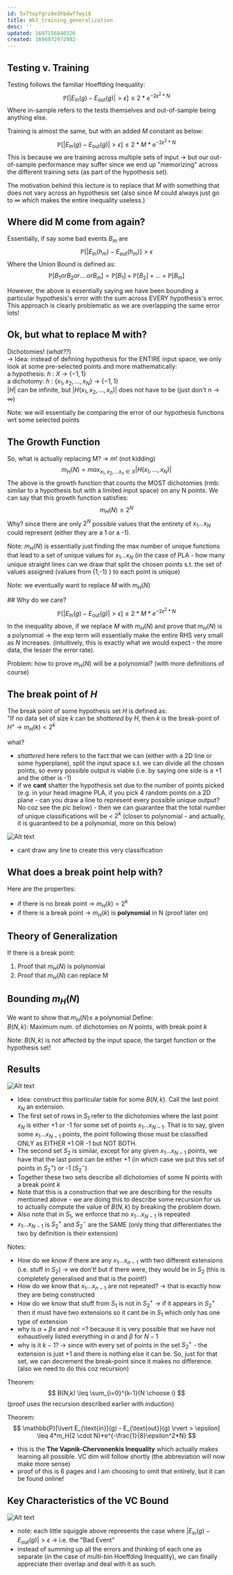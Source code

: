 ```yaml
---
id: 5x7topfgrz8e3hbdwffwyi8
title: Wk3_training_generalization
desc: ''
updated: 1697156840326
created: 1696972972982
---
```


## Testing v. Training 
Testing follows the familiar Hoeffding Inequality: 
$$
\mathbb{P}[\lvert E_{\text{in}}(g) - E_{\text{out}}(g) \rvert > \epsilon] \leq 2*e^{-2\epsilon^2*N}
$$
Where in-sample refers to the tests themselves and out-of-sample being anything else. 

Training is almost the same, but with an added $M$ constant as below:
$$
\mathbb{P}[\lvert E_{\text{in}}(g) - E_{\text{out}}(g) \rvert > \epsilon] \leq 2*M*e^{-2\epsilon^2*N}
$$
This is because we are training across multiple sets of input -> but our out-of-sample performance may suffer since we end up "memorizing" across the different training sets (as part of the hypothesis set). 

The motivation behind this lecture is to replace that $M$ with something that does not vary across an hypothesis set (also since $M$ could always just go to $\infty$ which makes the entire inequality useless.)


## Where did M come from again?
Essentially, if say some bad events $B_m$ are
$$
\mathbb{P}[\lvert E_{\text{in}}(h_m) - E_{\text{out}}(h_m)] > \epsilon
$$ 
Where the Union Bound is defined as:
$$
\mathbb{P}[B_1 or B_2 or .... or B_m] =  \mathbb{P}[B_1] + \mathbb{P}[B_2] + ... + \mathbb{P}[B_m] 
$$ 

However, the above is essentially saying we have been bounding a particular hypothesis's error with the sum across EVERY hypothesis's error. This approach is clearly problematic as we are overlapping the same error lots!

## Ok, but what to replace M with?
Dichotomies! (_what??_)  
-> Idea: instead of defining hypothesis for the ENTIRE input space, we only look at some pre-selected points and more mathematically:   
a hypothesis: _h_ : _X_ $\rightarrow$ $\{-1,1\}$  
a dichotomy: _h_ : $\{x_1, x_2, ..., x_N\}$ $\rightarrow$ $\{-1,1\}$  
$\lvert H\rvert$ can be infinite, but $\lvert H(x_1,x_2,...,x_n)\rvert$ does not have to be (just don't $n \rightarrow \infty$)

Note: we will essentially be comparing the error of our hypothesis functions wrt some selected points 

## The Growth Function 
So, what is actually replacing M? -> $m$! (not kidding)  
$$
m_H(N) = max_{x_1,x_2, ... x_n \in X}\lvert H(x_1,...,x_N)\rvert
$$
The above is the growth function that counts the MOST dichotomies (rmb: similar to a hypothesis but with a limited input space) on any N points. 
We can say that this growth function satisfies:
$$
m_H(N) \leq 2^N
$$
Why? since there are only $2^N$ possible values that the entirety of $x_1...x_N$ could represent (either they are a 1 or a -1).

Note: $m_H(N)$ is essentially just finding the max number of unique functions that lead to a set of unique values for $x_1...x_N$ (in the case of PLA - how many unique straight lines can we draw that split the chosen points s.t. the set of values assigned (values from {1,-1} ) to each point is unique)

Note: we eventually want to replace $M$ with $m_H(N)$

## Why do we care?  
$$
\mathbb{P}[\lvert E_{\text{in}}(g) - E_{\text{out}}(g) \rvert > \epsilon] \leq 2*M*e^{-2\epsilon^2*N}
$$
In the inequality above, if we replace $M$ with $m_H(N)$ and prove that $m_H(N)$ is a polynomial -> the exp term will essentially make the entire RHS very small as $N$ increases. (intuitively, this is exactly what we would expect - the more data, the lesser the error rate).

Problem: how to prove $m_H(N)$ will be a polynomial? (with more definitions of course) 

## The break point of $H$
The break point of some hypothesis set $H$ is defined as:  
"If no data set of size $k$ can be _shattered_ by $H$, then $k$ is the break-point of $H$" -> $m_H(k) < 2^k$  

what?  
- _shattered_ here refers to the fact that we can (either with a 2D line or some hyperplane), split the input space s.t. we can divide all the chosen points, so every possible output is viable (i.e. by saying one side is a +1 and the other is -1)
- if we **cant** shatter the hypothesis set due to the number of points picked (e.g. in your head imagine PLA, if you pick 4 random points on a 2D plane - can you draw a line to represent every possible unique output? No coz see the pic below) - then we can guarantee that the total number of unique classifications will be < $2^k$ (closer to polynomial - and actually, it is guaranteed to be a polynomial, more on this below)

![Alt text](assets/image-13.png)
- cant draw any line to create this very classification 

## What does a break point help with?
Here are the properties:  
- if there is no break point -> $m_H(k) = 2^k$   
- if there is a break point  -> $m_H(k)$ is **polynomial** in N (proof later on)

## Theory of Generalization 
If there is a break point:
1. Proof that $m_H(N)$ is polynomial 
2. Proof that $m_H(N)$ can replace M

## Bounding $m_H(N)$
We want to show that $m_H(N) \leq$ a polynomial 
Define:  
$B(N,k)$: Maximum num. of dichotomies on $N$ points, with break point $k$ 

Note: $B(N,k)$ is not affected by the input space, the target function or the hypothesis set!
## Results
![Alt text](assets/image-14.png)
- Idea: construct this particular table for some $B(N,k)$. Call the last point $x_N$ an extension. 
- The first set of rows in $S_1$ refer to the dichotomies where the last point $x_N$ is either +1 or -1 for some set of points $x_1...x_{N-1}$. That is to say, given some $x_1...x_{N-1}$ points, the point following those must be classified ONLY as EITHER +1 OR -1 but NOT BOTH. 
- The second set $S_2$ is similar, except for any given $x_1...x_{N-1}$ points, we have that the last point can be either +1 (in which case we put this set of points in $S_2^+$) or -1 ($S_2^-$) 
- Together these two sets describe all dichotomies of some N points with a break point $k$ 
- Note that this is a construction that we are describing for the results mentioned above - we are doing this to describe some recursion for us to actually compute the value of $B(N,k)$ by breaking the problem down.
- Also note that in $S_1$, we enforce that no $x_1...x_{N-1}$ is repeated 
- $x_1...x_{N-1}$ is $S_2^+$ and $S_2^-$ are the SAME (only thing that differentiates the two by definition is their extension)  

Notes:
- How do we know if there are any $x_1 ... x_{n-1}$ with two different extensions (i.e. stuff in $S_2$) -> we don't! but if there were, they would be in $S_2$ (this is completely generalised and that is the point!)
- How do we know that $x_1...x_{n-1}$ are not repeated? -> that is exactly how they are being constructed 
- How do we know that stuff from $S_1$ is not in $S_2^+$ -> if it appears in $S_2^+$ then it must have two extensions so it cant be in $S_1$ which only has one type of extension 
- why is $\alpha + \beta \leq$ and not $=$? because it is very possible that we have not exhaustively listed everything in $\alpha$ and $\beta$ for $N-1$
- why is it $k-1$? -> since with every set of points in the set $S_2^+$ - the extension is just +1 and there is nothing else it can be. So, just for that set, we can decrement the break-point since it makes no difference. (also we need to do this coz recursion)

Theorem:  
$$
B(N,k) \leq \sum_{i=0}^{k-1}{N \choose i}
$$
(proof uses the recursion described earlier with induction)

Theorem:  
$$
\mathbb{P}[\lvert E_{\text{in}}(g) - E_{\text{out}}(g) \rvert > \epsilon] \leq 4*m_H(2 \cdot N)*e^{-\frac{1}{8}\epsilon^2*N}
$$
- this is the **The Vapnik-Chervonenkis Inequality** which actually makes learning all possible. VC dim will follow shortly (the abbreviation will now make more sense)
- proof of this is 6 pages and I am choosing to omit that entirely, but it can be found online!

## Key Characteristics of the VC Bound
![Alt text](assets/image-15.png)
- note: each little squiggle above represents the case where $\lvert E_{\text{in}}(g) - E_{\text{out}}(g) \rvert > \epsilon$ -> i.e. the "Bad Event"
- instead of summing up all the errors and thinking of each one as separate (in the case of multi-bin Hoeffding Inequality), we can finally appreciate their overlap and deal with it as such. 